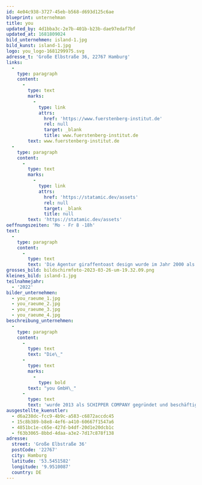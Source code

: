 ```yaml
---
id: 4e04c938-3727-45eb-b568-d693d125c6ae
blueprint: unternehman
title: you
updated_by: 4d1bba3c-2e7b-401b-b23b-dae97edaf7bf
updated_at: 1681809024
bild_unternehmen: island-1.jpg
bild_kunst: island-1.jpg
logo: you_logo-1681299975.svg
adresse_t: 'Große Elbstraße 36, 22767 Hamburg'
links:
  -
    type: paragraph
    content:
      -
        type: text
        marks:
          -
            type: link
            attrs:
              href: 'https://www.fuerstenberg-institut.de'
              rel: null
              target: _blank
              title: www.fuerstenberg-institut.de
        text: www.fuerstenberg-institut.de
  -
    type: paragraph
    content:
      -
        type: text
        marks:
          -
            type: link
            attrs:
              href: 'https://statamic.dev/assets'
              rel: null
              target: _blank
              title: null
        text: 'https://statamic.dev/assets'
oeffnungszeiten: 'Mo - Fr 8 -18h'
text:
  -
    type: paragraph
    content:
      -
        type: text
        text: 'Die Agentur giraffentoast design wurde im Jahr 2000 als Videokunst-Kollektiv gegründet und betreut heute als Design- und Motion-Graphics- Spezialist in Hamburg und Berlin Kunst- und Kulturinstitutionen wie Deichkind, die Elbphilharmonie oder das K20/K21. Bei der Projektarbeit spielen die unkonventionellen und experimentellen Wurzeln aus den Anfängen der Agentur eine wichtige Rolle - ein Grund dafür, dass es, nach diversen eigenen Ausstellungen mit von giraffentoast initiierten Projekten, seit 2022 die giraffentoast gallery in Hamburg gibt.'
grosses_bild: bildschirmfoto-2023-03-26-um-19.32.09.png
kleines_bild: island-1.jpg
teilnahmejahr:
  - '2022'
bilder_unternehmen:
  - you_raeume_1.jpg
  - you_raeume_2.jpg
  - you_raeume_3.jpg
  - you_raeume_4.jpg
beschreibung_unternehmen:
  -
    type: paragraph
    content:
      -
        type: text
        text: "Die\_"
      -
        type: text
        marks:
          -
            type: bold
        text: "you GmbH\_"
      -
        type: text
        text: 'wurde 2013 als SCHIPPER COMPANY gegründet und beschäftigt am Standort Hamburg über 100 Mitarbeiter/-innen. Die Agentur bietet Kommunikation mit den Schwerpunkten Markenkommunikation, CRM und Online. Kunden sind unter anderem dm-drogerie markt, Roller, Entega, Geers, Hymer, Kodak sowie Hamburg Tourismus und Das Futterhaus. Im September 2020 wurde aus der SCHIPPER COMPANY die you GmbH.'
ausgestellte_kuenstler:
  - d6a238dc-fcc9-4b9c-a583-c6872accdc45
  - 15c8b389-b8e8-4ef6-a410-60667f1547a6
  - 4851bc1e-c65e-427d-b4df-20d1e20dcb1c
  - f63b3065-8bbd-4daa-a3e2-7d17c878f138
adresse:
  street: 'Große Elbstraße 36'
  postCode: '22767'
  city: Hamburg
  latitude: '53.5451582'
  longitude: '9.9510087'
  country: DE
---
```

